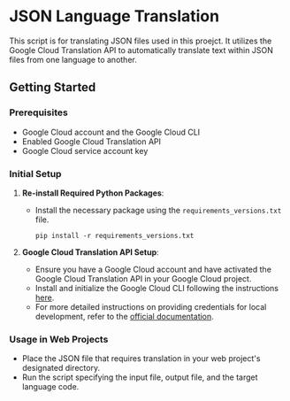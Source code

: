 # JSON Language Translation

This script is for translating JSON files used in this proejct. It utilizes the Google Cloud Translation API to automatically translate text within JSON files from one language to another.

## Getting Started

### Prerequisites
- Google Cloud account and the Google Cloud CLI
- Enabled Google Cloud Translation API
- Google Cloud service account key

### Initial Setup
1. **Re-install Required Python Packages**:
   - Install the necessary package using the `requirements_versions.txt` file.
     ```
     pip install -r requirements_versions.txt
     ```

2. **Google Cloud Translation API Setup**:
   - Ensure you have a Google Cloud account and have activated the Google Cloud Translation API in your Google Cloud project.
   - Install and initialize the Google Cloud CLI following the instructions [here](https://cloud.google.com/sdk/docs/install).
   - For more detailed instructions on providing credentials for local development, refer to the [official documentation](https://cloud.google.com/docs/authentication/provide-credentials-adc#local-dev).

### Usage in Web Projects
- Place the JSON file that requires translation in your web project's designated directory.
- Run the script specifying the input file, output file, and the target language code.
